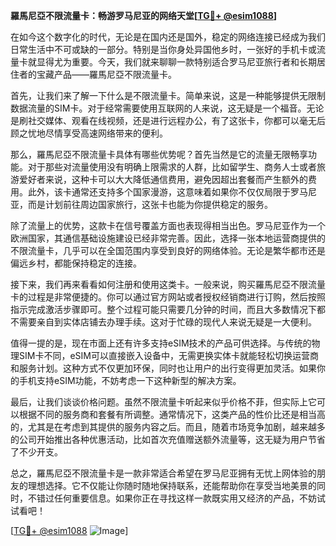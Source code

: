 **羅馬尼亞不限流量卡：畅游罗马尼亚的网络天堂[[TG💪+ @esim1088](https://t.me/s/esim1088)]**

在如今这个数字化的时代，无论是在国内还是国外，稳定的网络连接已经成为我们日常生活中不可或缺的一部分。特别是当你身处异国他乡时，一张好的手机卡或流量卡就显得尤为重要。今天，我们就来聊聊一款特别适合罗马尼亚旅行者和长期居住者的宝藏产品——羅馬尼亞不限流量卡。

首先，让我们来了解一下什么是不限流量卡。简单来说，这是一种能够提供无限制数据流量的SIM卡。对于经常需要使用互联网的人来说，这无疑是一个福音。无论是刷社交媒体、观看在线视频，还是进行远程办公，有了这张卡，你都可以毫无后顾之忧地尽情享受高速网络带来的便利。

那么，羅馬尼亞不限流量卡具体有哪些优势呢？首先当然是它的流量无限畅享功能。对于那些对流量使用没有明确上限需求的人群，比如留学生、商务人士或者旅游爱好者来说，这种卡可以大大降低通信费用，避免因超出套餐而产生额外的费用。此外，该卡通常还支持多个国家漫游，这意味着如果你不仅仅局限于罗马尼亚，而是计划前往周边国家旅行，这张卡也能为你提供稳定的服务。

除了流量上的优势，这款卡在信号覆盖方面也表现得相当出色。罗马尼亚作为一个欧洲国家，其通信基础设施建设已经非常完善。因此，选择一张本地运营商提供的不限流量卡，几乎可以在全国范围内享受到良好的网络体验。无论是繁华都市还是偏远乡村，都能保持稳定的连接。

接下来，我们再来看看如何注册和使用这类卡。一般来说，购买羅馬尼亞不限流量卡的过程是非常便捷的。你可以通过官方网站或者授权经销商进行订购，然后按照指示完成激活步骤即可。整个过程可能只需要几分钟的时间，而且大多数情况下都不需要亲自到实体店铺去办理手续。这对于忙碌的现代人来说无疑是一大便利。

值得一提的是，现在市面上还有许多支持eSIM技术的产品可供选择。与传统的物理SIM卡不同，eSIM可以直接嵌入设备中，无需更换实体卡就能轻松切换运营商和服务计划。这种方式不仅更加环保，同时也让用户的出行变得更加灵活。如果你的手机支持eSIM功能，不妨考虑一下这种新型的解决方案。

最后，让我们谈谈价格问题。虽然不限流量卡听起来似乎价格不菲，但实际上它可以根据不同的服务商和套餐有所调整。通常情况下，这类产品的性价比还是相当高的，尤其是在考虑到其提供的服务内容之后。而且，随着市场竞争加剧，越来越多的公司开始推出各种优惠活动，比如首次充值赠送额外流量等，这无疑为用户节省了不少开支。

总之，羅馬尼亞不限流量卡是一款非常适合希望在罗马尼亚拥有无忧上网体验的朋友的理想选择。它不仅能让你随时随地保持联系，还能帮助你在享受当地美景的同时，不错过任何重要信息。如果你正在寻找这样一款既实用又经济的产品，不妨试试看吧！

[[TG💪+ @esim1088](https://t.me/s/esim1088) ![Image](https://i.postimg.cc/4NQfJmqS/Snipaste-2025-05-13-00-14-12.png)]